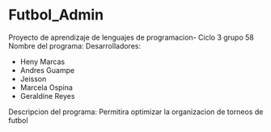 # Futbol_Admin
Proyecto de aprendizaje de lenguajes de programacion- Ciclo 3 grupo 58
Nombre del programa:
Desarrolladores:
- Heny Marcas
- Andres Guampe
- Jeisson 
- Marcela Ospina
- Geraldine Reyes

Descripcion del programa:
Permitira optimizar la organizacion de torneos de futbol
